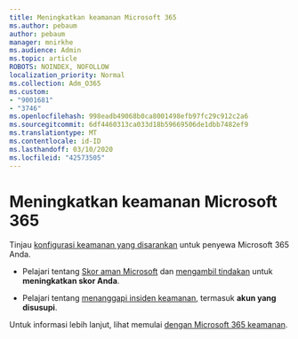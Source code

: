 ```yaml
---
title: Meningkatkan keamanan Microsoft 365
ms.author: pebaum
author: pebaum
manager: mnirkhe
ms.audience: Admin
ms.topic: article
ROBOTS: NOINDEX, NOFOLLOW
localization_priority: Normal
ms.collection: Adm_O365
ms.custom:
- "9001681"
- "3746"
ms.openlocfilehash: 998eadb49068b0ca8001498efb97fc29c912c2a6
ms.sourcegitcommit: 6df4460313ca033d18b59669506de1dbb7482ef9
ms.translationtype: MT
ms.contentlocale: id-ID
ms.lasthandoff: 03/10/2020
ms.locfileid: "42573505"
---
```

# <a name="increase-microsoft-365-security"></a>Meningkatkan keamanan Microsoft 365

Tinjau [konfigurasi keamanan yang disarankan](https://docs.microsoft.com/microsoft-365/security/office-365-security/tenant-wide-setup-for-increased-security?view=o365-worldwide) untuk penyewa Microsoft 365 Anda.

- Pelajari tentang [Skor aman Microsoft](https://docs.microsoft.com/microsoft-365/security/mtp/microsoft-secure-score?view=o365-worldwide) dan [mengambil tindakan](https://docs.microsoft.com/microsoft-365/security/mtp/microsoft-secure-score?view=o365-worldwide#take-action-to-improve-your-score) untuk **meningkatkan skor Anda**.

- Pelajari tentang [menanggapi insiden keamanan](https://docs.microsoft.com/microsoft-365/security/office-365-security/office365-security-incident-response-overview?view=o365-worldwide), termasuk **akun yang disusupi**.

Untuk informasi lebih lanjut, lihat memulai [dengan Microsoft 365 keamanan](https://docs.microsoft.com/microsoft-365/security/office-365-security/security-roadmap?view=o365-worldwide). 
